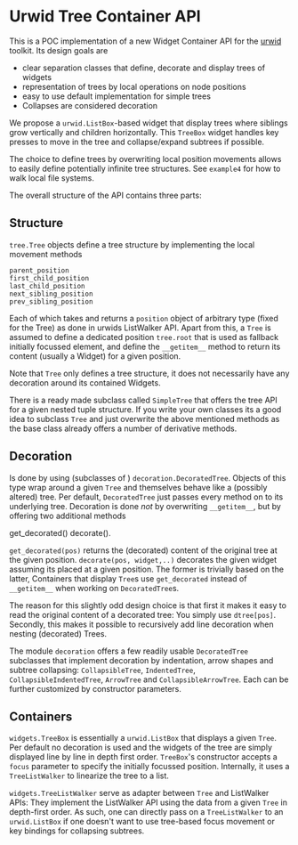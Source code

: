 Urwid Tree Container API
========================

This is a POC implementation of a new Widget Container API for the [urwid][urwid] toolkit.
Its design goals are

* clear separation classes that define, decorate and display trees of widgets
* representation of trees by local operations on node positions
* easy to use default implementation for simple trees
* Collapses are considered decoration

We propose a `urwid.ListBox`-based widget that display trees where siblings grow vertically and
children horizontally.  This `TreeBox` widget handles key presses to move in the tree and
collapse/expand subtrees if possible.

The choice to define trees by overwriting local position movements allows to
easily define potentially infinite tree structures. See `example4` for how to
walk local file systems.

The overall structure of the API contains three parts:


Structure
---------

`tree.Tree` objects define a tree structure by implementing the local movement methods

    parent_position
    first_child_position
    last_child_position
    next_sibling_position
    prev_sibling_position

Each of which takes and returns a `position` object of arbitrary type (fixed for the Tree)
as done in urwids ListWalker API. Apart from this, a `Tree` is assumed to define a dedicated
position `tree.root` that is used as fallback initially focussed element,
and define the `__getitem__` method to return its content (usually a Widget) for a given position.

Note that `Tree` only defines a tree structure, it does not necessarily have any decoration around
its contained Widgets.

There is a ready made subclass called `SimpleTree` that offers the tree API for a given 
nested tuple structure. If you write your own classes its a good idea to subclass `Tree`
and just overwrite the above mentioned methods as the base class already offers a number of
derivative methods.


Decoration
----------

Is done by using (subclasses of ) `decoration.DecoratedTree`. Objects of this type
wrap around a given `Tree` and themselves behave like a (possibly altered) tree.
Per default, `DecoratedTree` just passes every method on to its underlying tree.
Decoration is done *not* by overwriting `__getitem__`, but by offering two additional
methods

  get_decorated()
  decorate().

`get_decorated(pos)` returns the (decorated) content of the original tree at the given position.
`decorate(pos, widget,..)` decorates the given widget assuming its placed at a given position.
The former is trivially based on the latter, Containers that display `Tree`s use `get_decorated`
instead of `__getitem__` when working on `DecoratedTree`s.

The reason for this slightly odd design choice is that first it makes it easy to read
the original content of a decorated tree: You simply use `dtree[pos]`.
Secondly, this makes it possible to recursively add line decoration when nesting (decorated) Trees.

The module `decoration` offers a few readily usable `DecoratedTree` subclasses that implement
decoration by indentation, arrow shapes and subtree collapsing:
`CollapsibleTree`, `IndentedTree`, `CollapsibleIndentedTree`, `ArrowTree` and `CollapsibleArrowTree`.
Each can be further customized by constructor parameters.


Containers
----------

`widgets.TreeBox` is essentially a `urwid.ListBox` that displays a given `Tree`.
Per default no decoration is used and the widgets of the tree are simply displayed line by line in
depth first order. `TreeBox`'s constructor accepts a `focus` parameter to specify the initially
focussed position. Internally, it uses a `TreeListWalker` to linearize the tree to a list.

`widgets.TreeListWalker` serve as adapter between `Tree` and ListWalker APIs:
They implement the ListWalker API using the data from a given `Tree` in depth-first order.
As such, one can directly pass on a `TreeListWalker` to an `urwid.ListBox` if one doesn't want
to use tree-based focus movement or key bindings for collapsing subtrees.

[urwid]: http://excess.org/urwid/
